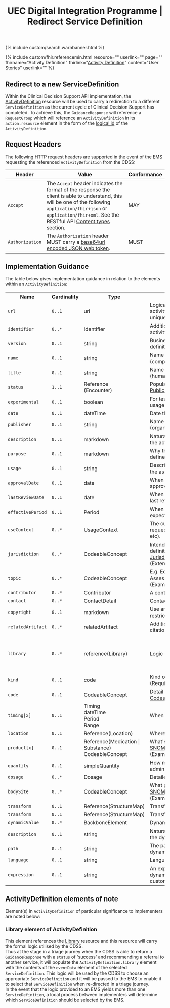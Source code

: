 ﻿---
title: UEC Digital Integration Programme | Redirect Service Definition
keywords: servicedefinition, rest,
tags: [rest,fhir,api]
sidebar: ctp_rest_sidebar
permalink: api_redirect_service_definition.html
summary: Redirect to a new Service Definition
---

{% include custom/search.warnbanner.html %}

{% include custom/fhir.referencemin.html resource="" userlink="" page="" fhirname="Activity Definition" fhirlink="[Activity Definition](http://hl7.org/fhir/stu3/activitydefinition.html)" content="User Stories" userlink="" %}


## Redirect to a new ServiceDefinition ##
Within the Clinical Decision Support API implementation, the [ActivityDefinition](http://hl7.org/fhir/stu3/activitydefinition.html) resource will be used to carry a redirection to a different `ServiceDefinition` as the current cycle of Clinical Decision Support has completed.
To achieve this, the `GuidanceResponse` will reference a `RequestGroup` which will reference an `ActivityDefinition` in its `action.resource` element in the form of the [logical id](http://hl7.org/fhir/STU3/resource.html#id) of the `ActivityDefinition`.

## Request Headers ##
The following HTTP request headers are supported in the event of the EMS requesting the referenced `ActivityDefinition` from the CDSS:  


| Header               | Value |Conformance |
|----------------------|-------|-------|
| `Accept`      | The `Accept` header indicates the format of the response the client is able to understand, this will be one of the following <code class="highlighter-rouge">application/fhir+json</code> or <code class="highlighter-rouge">application/fhir+xml</code>. See the RESTful API [Content types](api_general_guidance.html#content-types) section. | MAY |
| `Authorization`      | The `Authorization` header MUST carry a <a href="https://jwt.io/introduction/">base64url encoded JSON web token</a>. | MUST |




## Implementation Guidance ##

The table below gives implementation guidance in relation to the elements within an `ActivityDefinition`:


<table style="min-width:100%;width:100%">
<tr>
    <th style="width:10%;">Name</th>
    <th style="width:5%;">Cardinality</th>
    <th style="width:10%;">Type</th>
      <th style="width:40%;">FHIR Documentation</th>
   <th style="width:35%;">CDS Implementation Guidance</th>
</tr>

<tr>
  <td><code class="highlighter-rouge">url</code></td>
    <td><code class="highlighter-rouge">0..1</code></td>
    <td>uri</td>
    <td>Logical URI to reference this activity definition (globally unique)</td>
<td></td>
</tr>
<tr>
   <td><code class="highlighter-rouge">identifier</code></td>
   <td><code class="highlighter-rouge">0..*</code></td>
    <td>Identifier</td>
    <td>Additional identifier for the activity definition</td>
 <td></td>
</tr>
<tr>
   <td><code class="highlighter-rouge">version</code></td>
        <td><code class="highlighter-rouge">0..1</code></td>
    <td>string</td>
    <td>Business version of the activity definition</td>
<td></td>
</tr>
<tr>
    <td><code class="highlighter-rouge">name</code></td>
     <td><code class="highlighter-rouge">0..1</code></td>
    <td>string</td>
    <td>Name for this activity definition (computer friendly)</td>
   <td></td>
</tr> 
<tr>
  <td><code class="highlighter-rouge">title</code></td>
      <td><code class="highlighter-rouge">0..1</code></td>
    <td>string</td>
    <td>Name for this activity definition (human friendly)</td>
<td></td>
 </tr>
<tr>
   <td><code class="highlighter-rouge">status</code></td>
      <td><code class="highlighter-rouge">1..1</code></td>
    <td>Reference<br>(Encounter)</td>
    <td>Populated by valueset <a href="https://www.hl7.org/fhir/stu3/valueset-publication-status.html">PublicationStatus</a> (Required)</td>
<td>This MUST be populated with the value of 'active'.</td>
  </tr>
<tr>
    <td><code class="highlighter-rouge">experimental</code></td>
        <td><code class="highlighter-rouge">0..1</code></td>
    <td>boolean</td>
    <td>For testing purposes, not real usage</td>
<td>This MUST be populated with the value of 'false'.</td>
  </tr>
<tr>
    <td><code class="highlighter-rouge">date</code></td>
        <td><code class="highlighter-rouge">0..1</code></td>
    <td>dateTime</td>
    <td>Date this was last changed</td>
<td></td>
  </tr>
<tr>
    <td><code class="highlighter-rouge">publisher</code></td>
      <td><code class="highlighter-rouge">0..1</code></td>
    <td>string</td>
    <td>Name of the publisher (organization or individual)</td>
<td></td>
 </tr>
<tr>
    <td><code class="highlighter-rouge">description</code></td>
      <td><code class="highlighter-rouge">0..1</code></td>
    <td>markdown</td>
    <td>Natural language description of the activity definition</td>
<td></td>
 </tr>
<tr>
   <td><code class="highlighter-rouge">purpose</code></td>
      <td><code class="highlighter-rouge">0..1</code></td>
     <td>markdown</td>
    <td>Why this activity definition is defined</td>
<td></td>
  </tr>
<tr>
    <td><code class="highlighter-rouge">usage</code></td>
        <td><code class="highlighter-rouge">0..1</code></td>
  <td>string</td>
    <td>Describes the clinical usage of the asset</td>
<td></td>
  </tr>
<tr>
    <td><code class="highlighter-rouge">approvalDate</code></td>
        <td><code class="highlighter-rouge">0..1</code></td>
   <td>date</td>
    <td>When the activity definition was approved by publisher</td>
<td></td>
  </tr>
<tr>
    <td><code class="highlighter-rouge">lastReviewDate</code></td>
      <td><code class="highlighter-rouge">0..1</code></td>
    <td>date</td>
    <td>When the activity definition was last reviewed</td>
<td></td>
 </tr>
<tr>
   <td><code class="highlighter-rouge">effectivePeriod</code></td>
      <td><code class="highlighter-rouge">0..1</code></td>
     <td>Period</td>
    <td>When the activity definition is expected to be used</td>
<td></td>
  </tr>
<tr>
   <td><code class="highlighter-rouge">useContext</code></td>
      <td><code class="highlighter-rouge">0..*</code></td>
     <td>UsageContext</td>
    <td>The current setting of the request (inpatient, outpatient, etc).</td>
<td>This MUST match the useContext of the calling and receiving <code class="highlighter-rouge">ServiceDefinitions</code>.</td>
  </tr>
<tr>
    <td><code class="highlighter-rouge">jurisdiction</code></td>
      <td><code class="highlighter-rouge">0..*</code></td>
    <td>CodeableConcept</td>
    <td>Intended jurisdiction for activity definition (if applicable) <a href="https://www.hl7.org/fhir/stu3/valueset-jurisdiction.html">Jurisdiction ValueSet</a> (Extensible)</td>
<td>This MUST match the jurisdiction of the calling and receiving <code class="highlighter-rouge">ServiceDefinitions</code>.</td>
 </tr>
<tr>
    <td><code class="highlighter-rouge">topic</code></td>
      <td><code class="highlighter-rouge">0..*</code></td>
    <td>CodeableConcept</td>
    <td>E.g. Education, Treatment, Assessment, etc <a href="https://www.hl7.org/fhir/stu3/valueset-definition-topic.html">DefinitionTopic</a> (Example)</td>
<td>This MUST be populated with the value of 'assessment'.</td>
 </tr>
<tr>
    <td><code class="highlighter-rouge">contributor</code></td>
      <td><code class="highlighter-rouge">0..*</code></td>
    <td>Contributor</td>
    <td>A content contributor</td>
<td></td>
 </tr>
<tr>
    <td><code class="highlighter-rouge">contact</code></td>
      <td><code class="highlighter-rouge">0..*</code></td>
    <td>ContactDetail</td>
    <td>Contact details for the publisher</td>
<td></td>
 </tr>
<tr>
    <td><code class="highlighter-rouge">copyright</code></td>
      <td><code class="highlighter-rouge">0..1</code></td>
    <td>markdown</td>
    <td>Use and/or publishing restrictions</td>
<td></td>
 </tr>
<tr>
    <td><code class="highlighter-rouge">relatedArtifact</code></td>
      <td><code class="highlighter-rouge">0..*</code></td>
    <td>relatedArtifact</td>
    <td>Additional documentation, citations, etc</td>
<td></td>
 </tr>
<tr>
    <td><code class="highlighter-rouge">library</code></td>
      <td><code class="highlighter-rouge">0..*</code></td>
    <td>reference(Library)</td>
    <td>Logic used by the asset</td>
<td>A CDSS MUST populate the referenced <code class="highlighter-rouge">Library.dataRequirement</code> element to match the contents of the <code class="highlighter-rouge">ServiceDefinition.trigger.eventData</code> element for the <code class="highlighter-rouge">ServiceDefinition</code> to which the EMS is to be re-directed.</td>
 </tr>
<tr>
    <td><code class="highlighter-rouge">kind</code></td>
      <td><code class="highlighter-rouge">0..1</code></td>
    <td>code</td>
    <td>Kind of resource <a href="https://www.hl7.org/fhir/stu3/valueset-resource-types.html">ResourceType</a> (Required)</td>
<td>This MUST NOT be populated.</td>
 </tr>
<tr>
    <td><code class="highlighter-rouge">code</code></td>
      <td><code class="highlighter-rouge">0..1</code></td>
    <td>CodeableConcept</td>
    <td>Detail type of activity <a href="https://www.hl7.org/fhir/stu3/valueset-action-participant-type.html">Procedure Codes (SNOMED CT)</a> (Example)</td>
<td>This MUST NOT be populated.</td>
 </tr>
<tr>
    <td><code class="highlighter-rouge">timing[x]</code></td>
      <td><code class="highlighter-rouge">0..1</code></td>
    <td>Timing<br>dateTime<br>Period<br>Range</td>
    <td>When activity is to occur</td>
<td>This MUST NOT be populated.</td>
 </tr>
<tr>
    <td><code class="highlighter-rouge">location</code></td>
      <td><code class="highlighter-rouge">0..1</code></td>
    <td>Reference(Location)</td>
    <td>Where it should happen</td>
<td>This MUST NOT be populated.</td>
 </tr>
<tr>
    <td><code class="highlighter-rouge">product[x]</code></td>
      <td><code class="highlighter-rouge">0..1</code></td>
    <td>Reference(Medication | Substance)<br>CodeableConcept</td>
    <td>What's administered/supplied <a href="https://www.hl7.org/fhir/stu3/valueset-medication-codes.html">SNOMED CT Medication Codes</a> (Example)</td>
<td>This MUST NOT be populated.</td>
 </tr>
<tr>
    <td><code class="highlighter-rouge">quantity</code></td>
      <td><code class="highlighter-rouge">0..1</code></td>
    <td>simpleQuantity</td>
    <td>How much is administered/consumed/supplied</td>
<td>This MUST NOT be populated.</td>
 </tr>
<tr>
    <td><code class="highlighter-rouge">dosage</code></td>
      <td><code class="highlighter-rouge">0..*</code></td>
    <td>Dosage</td>
    <td>Detailed dosage instructions</td>
<td>This MUST NOT be populated.</td>
 </tr>
<tr>
    <td><code class="highlighter-rouge">bodySite</code></td>
      <td><code class="highlighter-rouge">0..*</code></td>
    <td>CodeableConcept</td>
    <td>What part of body to perform on <a href="https://www.hl7.org/fhir/stu3/valueset-body-site.html">SNOMED CT Body Structures</a> (Example)</td>
<td>This MUST NOT be populated.</td>
 </tr>
<tr>
    <td><code class="highlighter-rouge">transform</code></td>
      <td><code class="highlighter-rouge">0..1</code></td>
    <td>Reference(StructureMap)</td>
    <td>Transform to apply the template</td>
<td>This MUST NOT be populated.</td>
 </tr>
<tr>
    <td><code class="highlighter-rouge">transform</code></td>
      <td><code class="highlighter-rouge">0..1</code></td>
    <td>Reference(StructureMap)</td>
    <td>Transform to apply the template</td>
<td>This MUST NOT be populated.</td>
 </tr>
<tr>
    <td><code class="highlighter-rouge">dynamicValue</code></td>
      <td><code class="highlighter-rouge">0..*</code></td>
    <td>BackboneElement</td>
    <td>Dynamic aspects of the definition</td>
<td>This MUST NOT be populated.</td>
 </tr>
<tr>
    <td><code class="highlighter-rouge">description</code></td>
      <td><code class="highlighter-rouge">0..1</code></td>
    <td>string</td>
    <td>Natural language description of the dynamic value</td>
<td></td>
 </tr>
<tr>
    <td><code class="highlighter-rouge">path</code></td>
      <td><code class="highlighter-rouge">0..1</code></td>
    <td>string</td>
    <td>The path to the element to be set dynamically</td>
<td></td>
 </tr>
<tr>
    <td><code class="highlighter-rouge">language</code></td>
      <td><code class="highlighter-rouge">0..1</code></td>
    <td>string</td>
    <td>Language of the expression</td>
<td></td>
 </tr>
<tr>
    <td><code class="highlighter-rouge">expression</code></td>
      <td><code class="highlighter-rouge">0..1</code></td>
    <td>string</td>
    <td>An expression that provides the dynamic value for the customization</td>
<td></td>
 </tr>
</table>

## ActivityDefinition elements of note ##
Element(s) in `ActivityDefinition` of particular significance to implementers are noted below:  

### Library element of ActivityDefinition ###
This element references the [Library](http://hl7.org/fhir/stu3/library.html) resource and this resource will carry the formal logic utilised by the CDSS.  
Thus at the stage in a triage journey when the CDSS is able to return a `GuidanceResponse` with a `status` of 'success' and recommending a referral to another service, it will populate the `ActivityDefinition.library` element with the contents of the `eventData` element of the selected `ServiceDefinition`.
This logic will be used by the CDSS to choose an appropriate `ServiceDefinition` and it will be passed to the EMS to enable it to select that `ServiceDefinition` when re-directed in a triage journey.  
In the event that the logic provided to an EMS yields more than one `ServiceDefinition`, a local process between implementers will determine which `ServiceDefinition` should be selected by the EMS.














